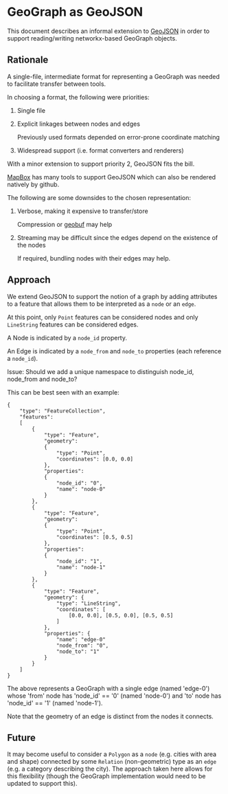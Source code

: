 # GeoGraph as GeoJSON

This document describes an informal extension to [GeoJSON](http://geojson.org/geojson-spec.html) 
in order to support reading/writing networkx-based GeoGraph objects.

## Rationale

A single-file, intermediate format for representing a GeoGraph was needed to 
facilitate transfer between tools.  

In choosing a format, the following were priorities:

1.  Single file

2.  Explicit linkages between nodes and edges  

    Previously used formats depended on error-prone coordinate matching

3.  Widespread support (i.e. format converters and renderers)

With a minor extension to support priority 2, GeoJSON fits the bill. 

[MapBox](https://github.com/mapbox) has many tools to support GeoJSON which 
can also be rendered natively by github.  

The following are some downsides to the chosen representation:

1.  Verbose, making it expensive to transfer/store

    Compression or [geobuf](https://github.com/mapbox/geobuf) may help  

2.  Streaming may be difficult since the edges depend on the existence of
    the nodes  
    
    If required, bundling nodes with their edges may help.

## Approach

We extend GeoJSON to support the notion of a graph by adding attributes to
a feature that allows them to be interpreted as a `node` or an `edge`.  

At this point, only `Point` features can be considered nodes and only 
`LineString` features can be considered edges.  

A Node is indicated by a `node_id` property.

An Edge is indicated by a `node_from` and `node_to` properties 
(each reference a `node_id`).  

Issue:  Should we add a unique namespace to distinguish 
node_id, node_from and node_to? 

This can be best seen with an example:

```
{ 
    "type": "FeatureCollection",
    "features": 
    [
        { 
            "type": "Feature",
            "geometry": 
            {
                "type": "Point", 
                "coordinates": [0.0, 0.0]
            },
            "properties": 
            {
                "node_id": "0",
                "name": "node-0"
            }
        },
        { 
            "type": "Feature",
            "geometry": 
            {
                "type": "Point", 
                "coordinates": [0.5, 0.5]
            },
            "properties": 
            {
                "node_id": "1",
                "name": "node-1"
            }
        },
        { 
            "type": "Feature",
            "geometry": {
                "type": "LineString",
                "coordinates": [
                    [0.0, 0.0], [0.5, 0.0], [0.5, 0.5]
                ]
            },
            "properties": {
                "name": "edge-0"
                "node_from": "0",
                "node_to": "1"
            }
        }
    ]
}

```

The above represents a GeoGraph with a single edge (named 'edge-0') whose
'from' node has 'node_id' == '0' (named 'node-0') and 'to' node has 
'node_id' == '1' (named 'node-1'). 

Note that the geometry of an edge is distinct from the nodes it connects.  

## Future

It may become useful to consider a `Polygon` as a `node` (e.g. cities with 
area and shape) connected by some `Relation` (non-geometric) type as an `edge`
(e.g. a category describing the city).  The approach taken here allows for 
this flexibility (though the GeoGraph implementation would need to be updated
to support this). 

